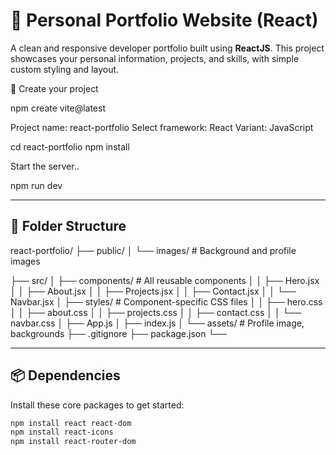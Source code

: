 # 🚀 Personal Portfolio Website (React)

A clean and responsive developer portfolio built using **ReactJS**. This project showcases your personal information, projects, and skills, with simple custom styling and layout.

🧱 Create your project

npm create vite@latest

Project name: react-portfolio
Select framework: React
Variant: JavaScript

cd react-portfolio
npm install

Start the server..

npm run dev

---

## 📁 Folder Structure

react-portfolio/ 
├── public/ 
│ └── images/ # Background and profile images 

├── src/ │ 
├── components/ # All reusable components │ 
│ 
├── Hero.jsx │ │
├── About.jsx │ │
├── Projects.jsx │ │
├── Contact.jsx │ │
└── Navbar.jsx │
├── styles/ # Component-specific CSS files │ │
├── hero.css │ │
├── about.css │ │
├── projects.css │ │
├── contact.css │ │
└── navbar.css │
├── App.js 
│ ├── index.js │
└── assets/ # Profile image, backgrounds 
├── .gitignore 
├── package.json 
└──

---

## 📦 Dependencies

Install these core packages to get started:

```bash
npm install react react-dom
npm install react-icons
npm install react-router-dom
